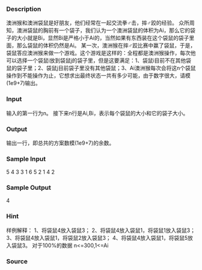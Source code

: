 
### Description
澳洲猴和澳洲袋鼠是好朋友，他们经常在一起交流拳♂击，摔♂跤的经验。 
众所周知，澳洲袋鼠的胸前有一个袋子，我们认为一个澳洲袋鼠的体积为Ai，那么它的袋子的大小就是Bi，显然Bi是严格小于Ai的，当然如果有东西装在这个袋鼠的袋子里面，那么袋鼠的体积仍然是Ai。 
某一次，澳洲猴在摔♂跤比赛中赢了袋鼠，于是，袋鼠答应澳洲猴来做一个游戏。这个游戏是这样的：全程都是澳洲猴操作，每次他可以选择一个袋鼠i放到袋鼠j的袋子里，但是这要满足：1、袋鼠i目前不在其他袋鼠的袋子里；2、袋鼠j目前袋子里没有其他袋鼠；3、Ai澳洲猴每次会将这n个袋鼠操作到不能操作为止，它想求出最终状态一共有多少可能，由于数字很大，请模(1e9+7)输出。 

### Input
输入的第一行为n。 
接下来n行是Ai,Bi，表示每个袋鼠的大小和它的袋子大小。
### Output
输出一行，即总共的方案数模(1e9+7)的余数。
### Sample Input
5 
4 3 
3 1 
6 5 
2 1 
4 2 
### Sample Output
4 
### Hint
样例解释： 
1、将袋鼠4放入袋鼠3； 
2、将袋鼠4放入袋鼠1，将袋鼠1放入袋鼠3； 
3、将袋鼠4放入袋鼠1，将袋鼠2放入袋鼠3； 
4、将袋鼠4放入袋鼠1，将袋鼠5放入袋鼠3。 
对于100%的数据 n<=300,1<=Ai

### Source
